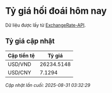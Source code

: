 # Tỷ giá hối đoái hôm nay

Dữ liệu được lấy từ [ExchangeRate-API](https://www.exchangerate-api.com/).

## Tỷ giá cập nhật

| Cặp tiền tệ | Tỷ giá |
|---|---|
| USD/VND | 26234.5148 |
| USD/CNY | 7.1294 |

*Cập nhật lần cuối: 2025-08-31 03:32:29*

